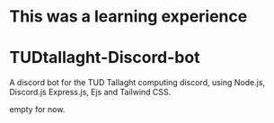 # This was a learning experience

# TUDtallaght-Discord-bot
A discord bot for the TUD Tallaght computing discord, using Node.js, Discord.js Express.js, Ejs and Tailwind CSS.

empty for now.
